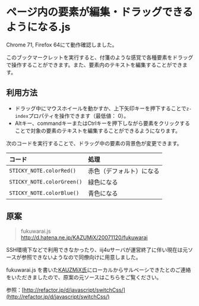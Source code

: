 # ページ内の要素が編集・ドラッグできるようになる.js

Chrome 71, Firefox 64にて動作確認しました。

このブックマークレットを実行すると、付箋のような感覚で各種要素をドラッグで操作することができます。また、要素内のテキストを編集することができます。

## 利用方法

- ドラッグ中にマウスホイールを動かすか、上下矢印キーを押下することで`z-index`プロパティを操作できます（最低値： 0）。
- Altキー、commandキーまたはCtrlキーを押下しながら要素をクリックすることで対象の要素のテキストを編集することができるようになります。

次のコードを実行することで、ドラッグ中の要素の背景色が変更できます。

|コード|処理|
|:--|:--|
|`STICKY_NOTE.colorRed()`|赤色（デフォルト）になる|
|`STICKY_NOTE.colorGreen()`|緑色になる|
|`STICKY_NOTE.colorBlue()`|青色になる|


## 原案

> fukuwarai.js  
> http://d.hatena.ne.jp/KAZUMiX/20071120/fukuwarai

SSH環境下などで利用できなかったり、iij4uサーバが運営終了に伴い現在は元ソースが参照できないようなので同僚向けに用意しました。

fukuwarai.js を書いた[KAUZMiX氏](https://twitter.com/KAZUMiX)にローカルからサルベーシできたとのご連絡をいただきましたので、原案の元ソースはこちらをご覧ください。

参照：[http://refactor.jp/d/javascript/switchCss/](http://refactor.jp/d/javascript/switchCss/)

